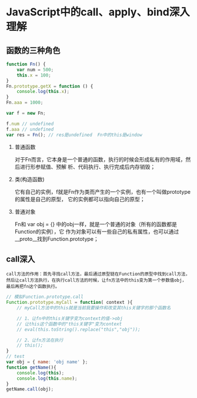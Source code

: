 #   JavaScript中的call、apply、bind深入理解


##  函数的三种角色

```javascript
function Fn() {
    var num = 500;
    this.x = 100;
}
Fn.prototype.getX = function () {
    console.log(this.x);
}
Fn.aaa = 1000;

var f = new Fn;

f.num // undefined
f.aaa // undefined
var res = Fn(); // res是undefined  Fn中的this是window
```

1. 普通函数

    对于Fn而言，它本身是一个普通的函数，执行的时候会形成私有的作用域，然后进行形参赋值、预解
    析、代码执行、执行完成后内存销毁；

2. 类(构造函数)

    它有自己的实例，f就是Fn作为类而产生的一个实例，也有一个叫做prototype的属性是自己的原型，
    它的实例都可以指向自己的原型；

3. 普通对象

    Fn和 var obj = {} 中的obj一样，就是一个普通的对象（所有的函数都是Function的实例），它
    作为对象可以有一些自己的私有属性，也可以通过__proto__找到Function.prototype；

##  call深入

    call方法的作用：首先寻找call方法，最后通过原型链在Function的原型中找到call方法，
    然后让call方法执行，在执行call方法的时候，让fn方法中的this变为第一个参数值obj，
    最后再把fn这个函数执行。

```javascript
// 模拟Function.prototype.call
Function.prototype.myCall = function( context ){
    // myCall方法中的this就是当前我要操作和改变其this关键字的那个函数名

    // 1、让fn中的this关键字变为context的值->obj
    // 让this这个函数中的"this关键字"变为context
    // eval(this.toString().replace("this","obj"));

    // 2、让fn方法在执行
    // this();
}
// test
var obj = { name: 'obj name' }; 
function getName(){
	console.log(this);
	console.log(this.name);
}
getName.call(obj);
```